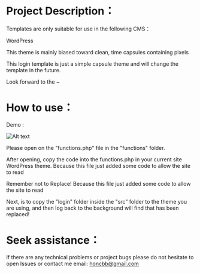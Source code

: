 

# Project  Description：

Templates are only suitable for use in the following CMS：

WordPress

This theme is mainly biased toward clean, time capsules containing pixels

This login template is just a simple capsule theme and will change the template in the future.

 Look forward to the ~


# How to use：

Demo :

![Alt text](https://i.imgur.com/ZY5tSGq.png)


Please open on the "functions.php" file in the "functions" folder.

After opening, copy the code into the functions.php in your current site WordPress theme. Because this file just added some code to allow the site to read

Remember not to Replace! Because this file just added some code to allow the site to read

Next, is to copy the "login" folder inside the "src" folder to the theme you are using, and then log back to the background will find that has been replaced!


# Seek assistance：

If there are any technical problems or project bugs please do not hesitate to open Issues or contact me email: honcbb@gmail.com